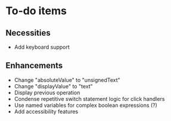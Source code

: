 # To-do items

## Necessities
- Add keyboard support

## Enhancements
- Change "absoluteValue" to "unsignedText"
- Change "displayValue" to "text"
- Display previous operation
- Condense repetitive switch statement logic for click handlers
- Use named variables for complex boolean expressions (?)
- Add accessibility features
